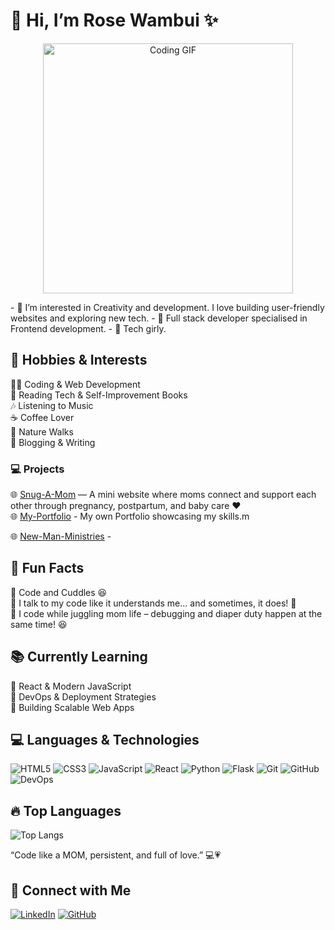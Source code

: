 # 👋 **Hi, I’m Rose Wambui** ✨


<p align="center">
  <img src="https://media.giphy.com/media/L1R1tvI9svkIWwpVYr/giphy.gif" width="400" alt="Coding GIF"/>
</p>
- 👀 I’m interested in Creativity and development. I love building user-friendly websites and exploring new tech.
- 🌱 Full stack developer specialised in Frontend development.
- 💞️ Tech girly.

## 🎨 Hobbies & Interests  
👩‍💻 Coding & Web Development  
📖 Reading Tech & Self-Improvement Books  
🎶 Listening to Music  
☕ Coffee Lover  
🌿 Nature Walks  
📝 Blogging & Writing  

### 💻 Projects
🌐 [Snug-A-Mom](https://github.com/Wambu-i7/Snug-a-Mom.git) — A mini website where moms connect and support each other through pregnancy, postpartum, and baby care ❤️  
🌐 [My-Portfolio](https://github.com/Wambu-i7/New-Portfolio) - My own Portfolio showcasing my skills.m
  
🌐 [New-Man-Ministries](https://wambu-i7.github.io/New-Man-Ministries/) -
## 🎉 Fun Facts  
🔹 Code and Cuddles 😆  
🔹 I talk to my code like it understands me... and sometimes, it does! 👀    
🔹 I code while juggling mom life – debugging and diaper duty happen at the same time! 😆
## 📚 Currently Learning  
🔹 React & Modern JavaScript  
🔹 DevOps & Deployment Strategies  
🔹 Building Scalable Web Apps  

## 💻 Languages & Technologies
<p align="left">
  <img src="https://img.shields.io/badge/HTML5-%23E34F26.svg?style=for-the-badge&logo=html5&logoColor=white" alt="HTML5">
  <img src="https://img.shields.io/badge/CSS3-%231572B6.svg?style=for-the-badge&logo=css3&logoColor=white" alt="CSS3">
  <img src="https://img.shields.io/badge/JavaScript-%23F7DF1E.svg?style=for-the-badge&logo=javascript&logoColor=black" alt="JavaScript">
  <img src="https://img.shields.io/badge/React-%2361DAFB.svg?style=for-the-badge&logo=react&logoColor=black" alt="React">
  <img src="https://img.shields.io/badge/Python-%233776AB.svg?style=for-the-badge&logo=python&logoColor=white" alt="Python">
  <img src="https://img.shields.io/badge/Flask-%23000.svg?style=for-the-badge&logo=flask&logoColor=white" alt="Flask">
  <img src="https://img.shields.io/badge/Git-%23F05033.svg?style=for-the-badge&logo=git&logoColor=white" alt="Git">
  <img src="https://img.shields.io/badge/GitHub-%23181717.svg?style=for-the-badge&logo=github&logoColor=white" alt="GitHub">
  <img src="https://img.shields.io/badge/DevOps-%23000000.svg?style=for-the-badge&logo=devops&logoColor=white" alt="DevOps">
</p>

## 🔥 Top Languages  
![Top Langs](https://github-readme-stats.vercel.app/api/top-langs/?username=Wambu-i7&layout=compact&theme=radical)

“Code like a MOM, persistent, and full of love.” 💻💗

## 🔗 Connect with Me  
[![LinkedIn](https://img.shields.io/badge/LinkedIn-Wambui%20Ndikiru-blue?style=flat-square&logo=linkedin)](https://www.linkedin.com/in/wambui-ndikiru-664045279/) 
[![GitHub](https://img.shields.io/badge/GitHub-181717?style=flat&logo=github&logoColor=white)](https://github.com/Wambu-i7)  

<!---
Wambu-i7/Wambu-i7 is a ✨ special ✨ repository because its `README.md` (this file) appears on your GitHub profile.
You can click the Preview link to take a look at your changes.
--->
